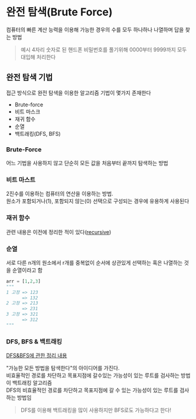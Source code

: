 # 완전 탐색(Brute Force)
컴퓨터의 빠른 계산 능력을 이용해 가능한 경우의 수를 모두 하나하나 나열하며 답을 찾는 방법<br>

> 예시 4자리 숫자로 된 핸드폰 비밀번호를 풀기위해 0000부터 9999까지 모두 대입해 처리한다

## 완전 탐색 기법
접근 방식으로 완전 탐색을 이용한 알고리즘 기법이 몇가지 존재한다
* Brute-force
* 비트 마스크
* 재귀 함수
* 순열
* 백트래킹(DFS, BFS)

### Brute-Force
어느 기법을 사용하지 않고 단순히 모든 값을 처음부터 끝까지 탐색하는 방법

### 비트 마스트
2진수를 이용하는 컴퓨터의 연산을 이용하는 방법.<br>
원소가 포함되거나(1), 포함되지 않는(0) 선택으로 구성되는 경우에 유용하게 사용된다

### 재귀 함수
관련 내용은 이전에 정리한 적이 있다([recursive](https://github.com/fhwmqkfl/YJs_TIL/blob/main/Algorithm/완전탐색/recursive.md))

### 순열
서로 다른 n개의 원소에서 r개를 중복없이 순서에 상관있게 선택하는 혹은 나열하는 것을 순열이라고 함
```python
arr = [1,2,3]
"""
1 고정 => 123
      => 132
2 고정 => 213
      => 231
3 고정 => 321
      => 312
"""
```

### DFS, BFS & 백트래킹
[DFS&BFS에 관한 정리 내용](https://github.com/fhwmqkfl/YJs_TIL/blob/main/Algorithm/완전탐색/DFS_BFS.md)

"가능한 모든 방법을 탐색한다"의 아이디어를 가진다.<br>
비효율적인 경로를 차단하고 목표지점에 갈수있는 가능성이 있는 루트를 검사하는 방법이 백트래킹 알고리즘<br>
DFS의 비효율적인 경로를 차단하고 목표지점에 갈 수 있는 가능성이 있는 루트를 검사하는 방법임
> DFS를 이용해 백트래킹을 많이 사용하지만 BFS로도 가능하다고 한다! 
